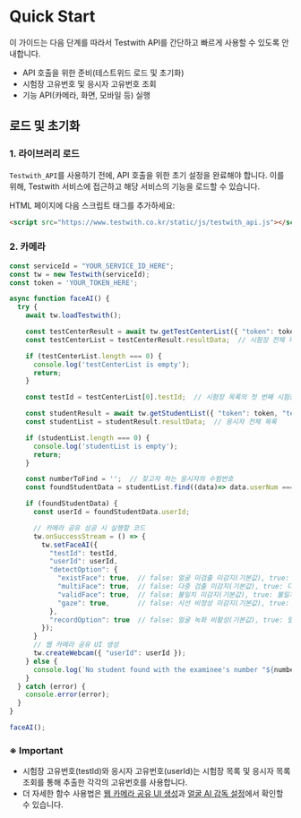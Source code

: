 # Quick Start
 
이 가이드는 다음 단계를 따라서 Testwith API를 간단하고 빠르게 사용할 수 있도록 안내합니다.

- API 호출을 위한 준비(테스트위드 로드 및 초기화)
- 시험장 고유번호 및 응시자 고유번호 조회
- 기능 API(카메라, 화면, 모바일 등) 실행

## 로드 및 초기화
### 1. 라이브러리 로드
`Testwith_API`를 사용하기 전에, API 호출을 위한 초기 설정을 완료해야 합니다. 이를 위해, Testwith 서비스에 접근하고 해당 서비스의 기능을 로드할 수 있습니다.

HTML 페이지에 다음 스크립트 태그를 추가하세요:
```html
<script src="https://www.testwith.co.kr/static/js/testwith_api.js"></script>
```

### 2. 카메라

```JavaScript
const serviceId = "YOUR_SERVICE_ID_HERE";
const tw = new Testwith(serviceId);
const token = 'YOUR_TOKEN_HERE';

async function faceAI() {
  try {
    await tw.loadTestwith();

    const testCenterResult = await tw.getTestCenterList({ "token": token });
    const testCenterList = testCenterResult.resultData;  // 시험장 전체 목록

    if (testCenterList.length === 0) {
      console.log('testCenterList is empty');
      return;
    }

    const testId = testCenterList[0].testId;  // 시험장 목록의 첫 번째 시험장 고유번호를 가져옵니다.

    const studentResult = await tw.getStudentList({ "token": token, "testId": testId });
    const studentList = studentResult.resultData;  // 응시자 전체 목록

    if (studentList.length === 0) {
      console.log('studentList is empty');
      return;
    }

    const numberToFind = '';  // 찾고자 하는 응시자의 수험번호
    const foundStudentData = studentList.find((data)=> data.userNum === numberToFind);

    if (foundStudentData) {
      const userId = foundStudentData.userId;

      // 카메라 공유 성공 시 실행할 코드
      tw.onSuccessStream = () => {
        tw.setFaceAI({
          "testId": testId,
          "userId": userId,
          "detectOption": {
            "existFace": true,  // false: 얼굴 미검출 미감지(기본값), true: 얼굴 미검출 감지
            "multiFace": true,  // false: 다중 검출 미감지(기본값), true: 다중 검출 감지
            "validFace": true,  // false: 불일치 미감지(기본값), true: 불일치 감지
            "gaze": true,       // false: 시선 비정상 미감지(기본값), true: 시선 비정상 감지
          },
          "recordOption": true  // false: 얼굴 녹화 비활성(기본값), true: 얼굴 녹화 활성
        });
      }
      // 웹 카메라 공유 UI 생성
      tw.createWebcam({ "userId": userId });
    } else {
      console.log(`No student found with the examinee's number "${numberToFind}"`);
    }
  } catch (error) {
    console.error(error);
  }
}

faceAI();
```

### ※ Important
- 시험장 고유번호(testId)와 응시자 고유번호(userId)는 시험장 목록 및 응시자 목록 조회를 통해 추출한 각각의 고유번호를 사용합니다.
- 더 자세한 함수 사용법은 [웹 카메라 공유 UI 생성]()과 [얼굴 AI 감독 설정]()에서 확인할 수 있습니다.



